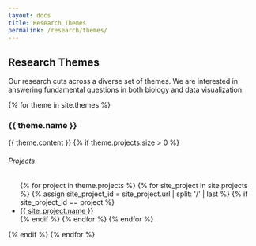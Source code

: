```yaml
---
layout: docs
title: Research Themes
permalink: /research/themes/
---
```

## Research Themes

<p class="usa-font-lead">Our research cuts across a diverse set of themes. We are interested in answering fundamental questions in both biology and data visualization.</p>

{% for theme in site.themes %}
### {{ theme.name }}
{{ theme.content }}
{% if theme.projects.size > 0 %}
<h6>Projects</h6>
<ul>
{% for project in theme.projects %}
{% for site_project in site.projects %}
{% assign site_project_id = site_project.url | split: '/' | last %}
{% if site_project_id == project %}
<li><a href="{{ site_project.url }}">{{ site_project.name }}</a></li>
{% endif %}
{% endfor %}
{% endfor %}
</ul>
{% endif %}
{% endfor %}
